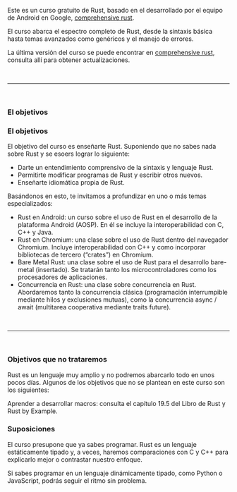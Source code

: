 Este es un curso gratuito de Rust, basado en el desarrollado por el equipo de Android en Google, [comprehensive rust](https://google.github.io/comprehensive-rust/es/index.html).

El curso abarca el espectro completo de Rust, desde la sintaxis básica hasta temas avanzados como genéricos y el manejo de errores.

La última versión del curso se puede encontrar en [comprehensive rust](https://google.github.io/comprehensive-rust/es/index.html), consulta allí para obtener actualizaciones.

<br />
<hr />
<br />

### El objetivos
### El objetivos

El objetivo del curso es enseñarte Rust. Suponiendo que no sabes nada sobre Rust y se esoers lograr lo siguiente:
- Darte un entendimiento comprensivo de la sintaxis y lenguaje Rust.
- Permitirte modificar programas de Rust y escribir otros nuevos.
- Enseñarte idiomática propia de Rust.

Basándonos en esto, te invitamos a profundizar en uno o más temas especializados:

- Rust en Android: un curso sobre el uso de Rust en el desarrollo de la plataforma Android (AOSP). En él se incluye la interoperabilidad con C, C++ y Java.
- Rust en Chromium: una clase sobre el uso de Rust dentro del navegador Chromium. Incluye interoperabilidad con C++ y como incorporar bibliotecas de tercero (“crates”) en Chromium.
- Bare Metal Rust: una clase sobre el uso de Rust para el desarrollo bare-metal (insertado). Se tratarán tanto los microcontroladores como los procesadores de aplicaciones.
- Concurrencia en Rust: una clase sobre concurrencia en Rust. Abordaremos tanto la concurrencia clásica (programación interrumpible mediante hilos y exclusiones mutuas), como la concurrencia async / await (multitarea cooperativa mediante traits future).

<br />
<hr />
<br />

### Objetivos que no trataremos
Rust es un lenguaje muy amplio y no podremos abarcarlo todo en unos pocos días. Algunos de los objetivos que no se plantean en este curso son los siguientes:

Aprender a desarrollar macros: consulta el capítulo 19.5 del Libro de Rust y Rust by Example.

### Suposiciones
El curso presupone que ya sabes programar. Rust es un lenguaje estáticamente tipado y, a veces, haremos comparaciones con C y C++ para explicarlo mejor o contrastar nuestro enfoque.

Si sabes programar en un lenguaje dinámicamente tipado, como Python o JavaScript, podrás seguir el ritmo sin problema.